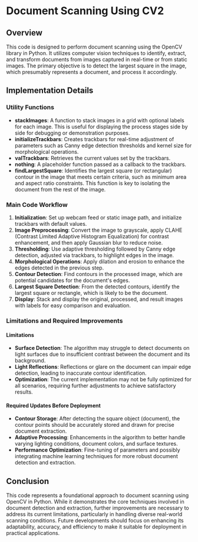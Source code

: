 
# Document Scanning Using CV2

## Overview

This code is designed to perform document scanning using the OpenCV library in Python. It utilizes computer vision techniques to identify, extract, and transform documents from images captured in real-time or from static images. The primary objective is to detect the largest square in the image, which presumably represents a document, and process it accordingly.

## Implementation Details

### Utility Functions

- **stackImages**: A function to stack images in a grid with optional labels for each image. This is useful for displaying the process stages side by side for debugging or demonstration purposes.
- **initializeTrackbars**: Creates trackbars for real-time adjustment of parameters such as Canny edge detection thresholds and kernel size for morphological operations.
- **valTrackbars**: Retrieves the current values set by the trackbars.
- **nothing**: A placeholder function passed as a callback to the trackbars.
- **findLargestSquare**: Identifies the largest square (or rectangular) contour in the image that meets certain criteria, such as minimum area and aspect ratio constraints. This function is key to isolating the document from the rest of the image.

### Main Code Workflow

1. **Initialization**: Set up webcam feed or static image path, and initialize trackbars with default values.
2. **Image Preprocessing**: Convert the image to grayscale, apply CLAHE (Contrast Limited Adaptive Histogram Equalization) for contrast enhancement, and then apply Gaussian blur to reduce noise.
3. **Thresholding**: Use adaptive thresholding followed by Canny edge detection, adjusted via trackbars, to highlight edges in the image.
4. **Morphological Operations**: Apply dilation and erosion to enhance the edges detected in the previous step.
5. **Contour Detection**: Find contours in the processed image, which are potential candidates for the document's edges.
6. **Largest Square Detection**: From the detected contours, identify the largest square or rectangle, which is likely to be the document.
7. **Display**: Stack and display the original, processed, and result images with labels for easy comparison and evaluation.

### Limitations and Required Improvements

#### Limitations

- **Surface Detection**: The algorithm may struggle to detect documents on light surfaces due to insufficient contrast between the document and its background.
- **Light Reflections**: Reflections or glare on the document can impair edge detection, leading to inaccurate contour identification.
- **Optimization**: The current implementation may not be fully optimized for all scenarios, requiring further adjustments to achieve satisfactory results.

#### Required Updates Before Deployment

- **Contour Storage**: After detecting the square object (document), the contour points should be accurately stored and drawn for precise document extraction.
- **Adaptive Processing**: Enhancements in the algorithm to better handle varying lighting conditions, document colors, and surface textures.
- **Performance Optimization**: Fine-tuning of parameters and possibly integrating machine learning techniques for more robust document detection and extraction.

## Conclusion

This code represents a foundational approach to document scanning using OpenCV in Python. While it demonstrates the core techniques involved in document detection and extraction, further improvements are necessary to address its current limitations, particularly in handling diverse real-world scanning conditions. Future developments should focus on enhancing its adaptability, accuracy, and efficiency to make it suitable for deployment in practical applications.
